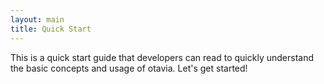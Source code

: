 ```yaml
---
layout: main
title: Quick Start
---
```


This is a quick start guide that developers can read to quickly understand the basic concepts and usage of otavia. Let's
get started!